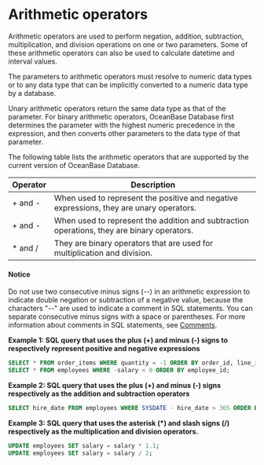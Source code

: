 # Arithmetic operators

Arithmetic operators are used to perform negation, addition, subtraction, multiplication, and division operations on one or two parameters. Some of these arithmetic operators can also be used to calculate datetime and interval values.

The parameters to arithmetic operators must resolve to numeric data types or to any data type that can be implicitly converted to a numeric data type by a database.

Unary arithmetic operators return the same data type as that of the parameter. For binary arithmetic operators, OceanBase Database first determines the parameter with the highest numeric precedence in the expression, and then converts other parameters to the data type of that parameter.

The following table lists the arithmetic operators that are supported by the current version of OceanBase Database.

| Operator | Description |
|------|---------------------|
| + and - | When used to represent the positive and negative expressions, they are unary operators.  |
| + and - | When used to represent the addition and subtraction operations, they are binary operators.  |
| \* and / | They are binary operators that are used for multiplication and division.  |

<main id="notice" type='notice'>
    <h4>Notice</h4>
    <p>Do not use two consecutive minus signs (--) in an arithmetic expression to indicate double negation or subtraction of a negative value, because the characters "--" are used to indicate a comment in SQL statements. You can separate consecutive minus signs with a space or parentheses. For more information about comments in SQL statements, see <a href="../300.basic-elements-of-oracle-mode/600.annotation-of-oracle-mode/100.annotation-overview-of-oracle-mode.md">Comments</a>. </p>
  </main>

**Example 1: SQL query that uses the plus (+) and minus (-) signs to respectively represent positive and negative expressions**

```sql
SELECT * FROM order_items WHERE quantity = -1 ORDER BY order_id, line_item_id, product_id;
SELECT * FROM employees WHERE -salary < 0 ORDER BY employee_id;
```

**Example 2: SQL query that uses the plus (+) and minus (-) signs respectively as the addition and subtraction operators**

```sql
SELECT hire_date FROM employees WHERE SYSDATE - hire_date > 365 ORDER BY hire_date;
```

**Example 3: SQL query that uses the asterisk (*) and slash signs (/) respectively as the multiplication and division operators.**

```sql
UPDATE employees SET salary = salary * 1.1;
UPDATE employees SET salary = salary / 2;
```
